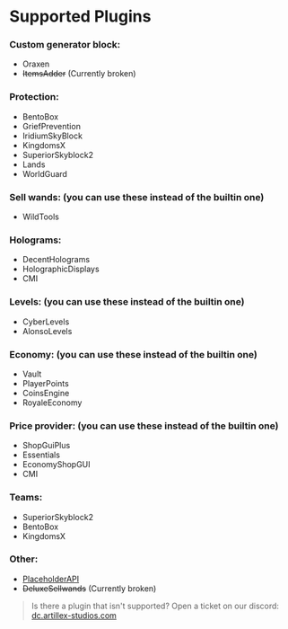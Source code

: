 # Supported Plugins

### Custom generator block:
* Oraxen
* ~~ItemsAdder~~ (Currently broken)

### Protection:
* BentoBox
* GriefPrevention
* IridiumSkyBlock
* KingdomsX
* SuperiorSkyblock2
* Lands
* WorldGuard

### Sell wands: (you can use these instead of the builtin one)
* WildTools

### Holograms:
* DecentHolograms
* HolographicDisplays
* CMI

### Levels: (you can use these instead of the builtin one)
* CyberLevels
* AlonsoLevels

### Economy: (you can use these instead of the builtin one)
* Vault
* PlayerPoints
* CoinsEngine
* RoyaleEconomy

### Price provider: (you can use these instead of the builtin one)
* ShopGuiPlus
* Essentials
* EconomyShopGUI
* CMI

### Teams:
* SuperiorSkyblock2
* BentoBox
* KingdomsX

### Other:
* [PlaceholderAPI](AxGens-Placeholders.md)
* ~~DeluxeSellwands~~ (Currently broken)

> Is there a plugin that isn't supported? Open a ticket on our discord:
<font color="#1f67ff">[dc.artillex-studios.com](https://dc.artillex-studios.com/)</font>
